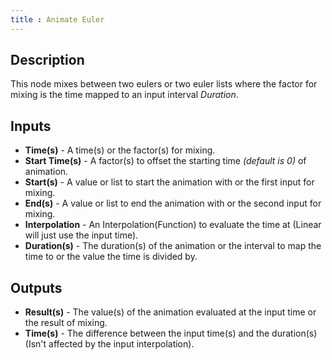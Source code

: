 ```yaml
---
title : Animate Euler
---
```


## Description

This node mixes between two eulers or two euler lists where the factor for mixing is the
time mapped to an input interval *Duration*.

## Inputs

- **Time(s)** - A time(s) or the factor(s) for mixing.
- **Start Time(s)** - A factor(s) to offset the starting time *(default is 0)*
  of animation.
- **Start(s)** - A value or list to start the animation with or the first input
    for mixing.
- **End(s)** - A value or list to end the animation with or the second input for
    mixing.
- **Interpolation** - An Interpolation(Function) to evaluate the time
    at (Linear will just use the input time).
- **Duration(s)** - The duration(s) of the animation or the interval to map
    the time to or the value the time is divided by.

## Outputs

- **Result(s)** - The value(s) of the animation evaluated at the input time
    or the result of mixing.
- **Time(s)** - The difference between the input time(s) and the duration(s)
    (Isn't affected by the input interpolation).
